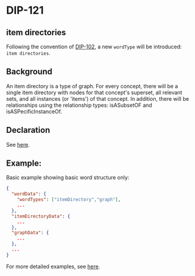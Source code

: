DIP-121
======

item directories
------------------------------

Following the convention of [DIP-102](102.md), a new `wordType` will be introduced: `item directories`.

## Background

An item directory is a type of graph. For every concept, there will be a single item directory with nodes for that concept's superset, all relevant sets, and all instances (or 'items') of that concept. In addition, there will be relationships using the relationship types: isASubsetOF and isASPecificInstanceOf.

## Declaration

See [here](declarations/itemDirectory.md).

## Example:

Basic example showing basic word structure only:

```json
{
  "wordData": {
    "wordTypes": ["itemDirectory","graph"],
    ...
  },
  "itemDirectoryData": {
    ...
  },
  "graphData": {
    ...
  },
  ...
}
```

For more detailed examples, see [here](examples/itemDirectories).
